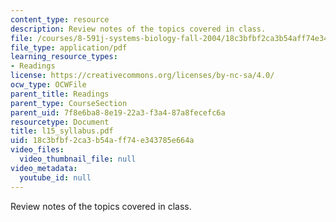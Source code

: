 ```yaml
---
content_type: resource
description: Review notes of the topics covered in class.
file: /courses/8-591j-systems-biology-fall-2004/18c3bfbf2ca3b54aff74e343785e664a_l15_syllabus.pdf
file_type: application/pdf
learning_resource_types:
- Readings
license: https://creativecommons.org/licenses/by-nc-sa/4.0/
ocw_type: OCWFile
parent_title: Readings
parent_type: CourseSection
parent_uid: 7f8e6ba8-8e19-22a3-f3a4-87a8fecefc6a
resourcetype: Document
title: l15_syllabus.pdf
uid: 18c3bfbf-2ca3-b54a-ff74-e343785e664a
video_files:
  video_thumbnail_file: null
video_metadata:
  youtube_id: null
---
```

Review notes of the topics covered in class.